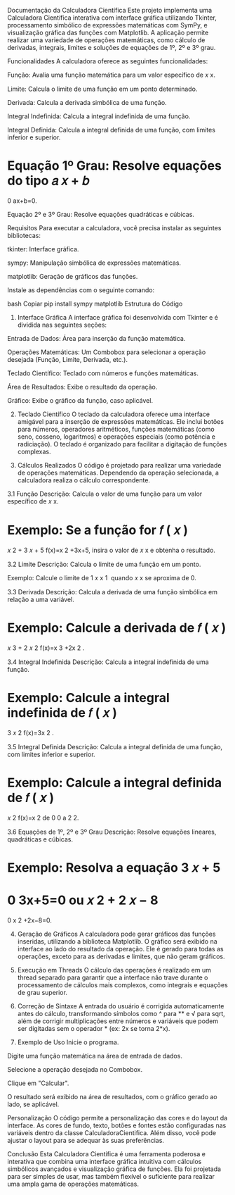 Documentação da Calculadora Científica
Este projeto implementa uma Calculadora Científica interativa com interface gráfica utilizando Tkinter, processamento simbólico de expressões matemáticas com SymPy, e visualização gráfica das funções com Matplotlib. A aplicação permite realizar uma variedade de operações matemáticas, como cálculo de derivadas, integrais, limites e soluções de equações de 1º, 2º e 3º grau.

Funcionalidades
A calculadora oferece as seguintes funcionalidades:

Função: Avalia uma função matemática para um valor específico de 
𝑥
x.

Limite: Calcula o limite de uma função em um ponto determinado.

Derivada: Calcula a derivada simbólica de uma função.

Integral Indefinida: Calcula a integral indefinida de uma função.

Integral Definida: Calcula a integral definida de uma função, com limites inferior e superior.

Equação 1º Grau: Resolve equações do tipo 
𝑎
𝑥
+
𝑏
=
0
ax+b=0.

Equação 2º e 3º Grau: Resolve equações quadráticas e cúbicas.

Requisitos
Para executar a calculadora, você precisa instalar as seguintes bibliotecas:

tkinter: Interface gráfica.

sympy: Manipulação simbólica de expressões matemáticas.

matplotlib: Geração de gráficos das funções.

Instale as dependências com o seguinte comando:

bash
Copiar
pip install sympy matplotlib
Estrutura do Código
1. Interface Gráfica
A interface gráfica foi desenvolvida com Tkinter e é dividida nas seguintes seções:

Entrada de Dados: Área para inserção da função matemática.

Operações Matemáticas: Um Combobox para selecionar a operação desejada (Função, Limite, Derivada, etc.).

Teclado Científico: Teclado com números e funções matemáticas.

Área de Resultados: Exibe o resultado da operação.

Gráfico: Exibe o gráfico da função, caso aplicável.

2. Teclado Científico
O teclado da calculadora oferece uma interface amigável para a inserção de expressões matemáticas. Ele inclui botões para números, operadores aritméticos, funções matemáticas (como seno, cosseno, logaritmos) e operações especiais (como potência e radiciação). O teclado é organizado para facilitar a digitação de funções complexas.

3. Cálculos Realizados
O código é projetado para realizar uma variedade de operações matemáticas. Dependendo da operação selecionada, a calculadora realiza o cálculo correspondente.

3.1 Função
Descrição: Calcula o valor de uma função para um valor específico de 
𝑥
x.

Exemplo: Se a função for 
𝑓
(
𝑥
)
=
𝑥
2
+
3
𝑥
+
5
f(x)=x 
2
 +3x+5, insira o valor de 
𝑥
x e obtenha o resultado.

3.2 Limite
Descrição: Calcula o limite de uma função em um ponto.

Exemplo: Calcule o limite de 
1
𝑥
x
1
​
  quando 
𝑥
x se aproxima de 0.

3.3 Derivada
Descrição: Calcula a derivada de uma função simbólica em relação a uma variável.

Exemplo: Calcule a derivada de 
𝑓
(
𝑥
)
=
𝑥
3
+
2
𝑥
2
f(x)=x 
3
 +2x 
2
 .

3.4 Integral Indefinida
Descrição: Calcula a integral indefinida de uma função.

Exemplo: Calcule a integral indefinida de 
𝑓
(
𝑥
)
=
3
𝑥
2
f(x)=3x 
2
 .

3.5 Integral Definida
Descrição: Calcula a integral definida de uma função, com limites inferior e superior.

Exemplo: Calcule a integral definida de 
𝑓
(
𝑥
)
=
𝑥
2
f(x)=x 
2
  de 
0
0 a 
2
2.

3.6 Equações de 1º, 2º e 3º Grau
Descrição: Resolve equações lineares, quadráticas e cúbicas.

Exemplo: Resolva a equação 
3
𝑥
+
5
=
0
3x+5=0 ou 
𝑥
2
+
2
𝑥
−
8
=
0
x 
2
 +2x−8=0.

4. Geração de Gráficos
A calculadora pode gerar gráficos das funções inseridas, utilizando a biblioteca Matplotlib. O gráfico será exibido na interface ao lado do resultado da operação. Ele é gerado para todas as operações, exceto para as derivadas e limites, que não geram gráficos.

5. Execução em Threads
O cálculo das operações é realizado em um thread separado para garantir que a interface não trave durante o processamento de cálculos mais complexos, como integrais e equações de grau superior.

6. Correção de Sintaxe
A entrada do usuário é corrigida automaticamente antes do cálculo, transformando símbolos como ^ para ** e √ para sqrt, além de corrigir multiplicações entre números e variáveis que podem ser digitadas sem o operador * (ex: 2x se torna 2*x).

7. Exemplo de Uso
Inicie o programa.

Digite uma função matemática na área de entrada de dados.

Selecione a operação desejada no Combobox.

Clique em "Calcular".

O resultado será exibido na área de resultados, com o gráfico gerado ao lado, se aplicável.

Personalização
O código permite a personalização das cores e do layout da interface. As cores de fundo, texto, botões e fontes estão configuradas nas variáveis dentro da classe CalculadoraCientifica. Além disso, você pode ajustar o layout para se adequar às suas preferências.

Conclusão
Esta Calculadora Científica é uma ferramenta poderosa e interativa que combina uma interface gráfica intuitiva com cálculos simbólicos avançados e visualização gráfica de funções. Ela foi projetada para ser simples de usar, mas também flexível o suficiente para realizar uma ampla gama de operações matemáticas.